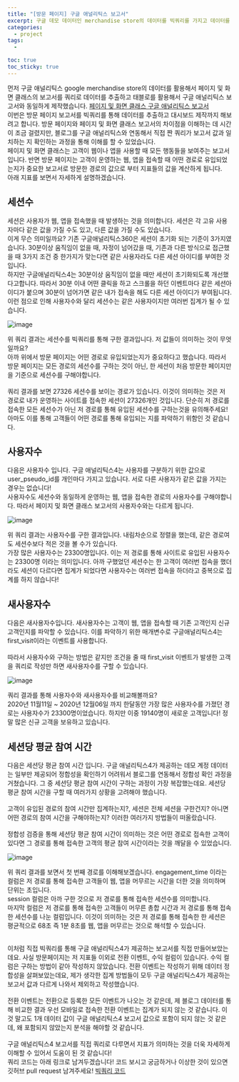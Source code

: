 ```yaml
---
title: "[방문 페이지] 구글 애널리틱스 보고서"
excerpt: 구글 데모 데이터인 merchandise store의 데이터를 빅쿼리를 가지고 데이터를 추출하고 태블로를 활용 해 구글 애널리틱스 보고서를 만드는 프로젝트
categories:
  - project
tags:
  - 

toc: true
toc_sticky: true
---
```


먼저 구글 애널리틱스 google merchandise store의 데이터를 활용해서 페이지 및 화면 클래스의 보고서를 쿼리로 데이터를 추출하고 태블로를 활용해서 구글 애널리틱스 보고서와 동일하게 제작했습니다.
[페이지 및 화면 클래스 구글 애널리틱스 보고서](https://wbin0718.github.io/project/google_analytics_dashboard/)
<br>
이번은 방문 페이지 보고서를 빅쿼리를 통해 데이터를 추출하고 대시보드 제작까지 해보려고 합니다. 방문 페이지와 페이지 및 화면 클래스 보고서의 차이점을 이해하는 데 시간이 조금 걸렸지만, 블로그를 구글 애널리틱스와 연동해서 직접 짠 쿼리가 보고서 값과 일치하는 지 확인하는 과정을 통해 이해를 할 수 있었습니다.   
페이지 및 화면 클래스는 고객이 웹이나 앱을 사용할 때 모든 행동들을 보여주는 보고서입니다.
반면 방문 페이지는 고객이 운영하는 웹, 앱을 접속할 때 어떤 경로로 유입되었는지가 중요한 보고서로 방문한 경로의 값으로 부터 지표들의 값을 계산하게 됩니다.   
아래 지표를 보면서 자세하게 설명하겠습니다.

## 세션수

세션은 사용자가 웹, 앱을 접속했을 때 발생하는 것을 의미합니다. 세션은 각 고유 사용자마다 같은 값을 가질 수도 있고, 다른 값을 가질 수도 있습니다.   
이게 무슨 의미일까요? 기존 구글애널리틱스360은 세션이 초기화 되는 기준이 3가지였습니다. 30분이상 움직임이 없을 때, 자정이 넘어갔을 때, 기존과 다른 방식으로 접근했을 때 3가지 조건 중 한가지가 맞는다면 같은 사용자라도 다른 세션 아이디를 부여한 것입니다.   
하지만 구글애널리틱스4는 30분이상 움직임이 없을 때만 세션이 초기화되도록 개선했다고합니다. 따라서 30분 이내 어떤 클릭을 하고 스크롤을 하던 이벤트마다 같은 세션아이디가 붙으며 30분이 넘어가면 같은 내가 접속을 해도 다른 세션 아이디가 부여됩니다. 이런 점으로 인해 사용자수와 달리 세션수는 같은 사용자이지만 여러번 집계가 될 수 있습니다.

![image](https://github.com/wbin0718/google_analytics_dashboard/assets/104637982/f193e8e2-d788-4f06-804c-2ab1bbc326de)

위 쿼리 결과는 세션수를 빅쿼리를 통해 구한 결과입니다. 저 값들이 의미하는 것이 무엇일까요?   
아까 위에서 방문 페이지는 어떤 경로로 유입되었는지가 중요하다고 했습니다. 따라서 방문 페이지는 모든 경로의 세션수를 구하는 것이 아닌, 한 세션이 처음 방문한 페이지만을 기준으로 세션수를 구해야합니다.   
<br>
쿼리 결과를 보면 27326 세션수를 보이는 경로가 있습니다. 이것이 의미하는 것은 저 경로로 내가 운영하는 사이트를 접속한 세션이 27326개인 것입니다. 단순히 저 경로를 접속한 모든 세션수가 아닌 저 경로를 통해 유입된 세션수를 구하는것을 유의해주세요!   
아마도 이를 통해 고객들이 어떤 경로를 통해 유입되는 지를 파악하기 위함인 것 같습니다.

## 사용자수

다음은 사용자수 입니다. 구글 애널리틱스4는 사용자를 구분하기 위한 값으로 user_pseudo_id를 개인마다 가지고 있습니다. 서로 다른 사용자가 같은 값을 가지는 경우는 없습니다!   
사용자수도 세션수와 동일하게 운영하는 웹, 앱을 접속한 경로의 사용자수를 구해야합니다. 따라서 페이지 및 화면 클래스 보고서의 사용자수와는 다르게 됩니다.

![image](https://github.com/wbin0718/google_analytics_dashboard/assets/104637982/f6a38dbe-e2c6-4a74-85b3-3c2f7ed3e77f)

위 쿼리 결과는 사용자수를 구한 결과입니다. 내림차순으로 정렬을 했는데, 같은 경로여도 세션수보다 적은 것을 볼 수가 있습니다.   
가장 많은 사용자수는 23300명입니다. 이는 저 경로를 통해 사이트로 유입된 사용자수는 23300명 이라는 의미입니다. 아까 구했었던 세션수는 한 고객이 여러번 접속을 했더라도 세션이 다르다면 집계가 되었다면 사용자수는 여러번 접속을 하더라고 중복으로 집계를 하지 않습니다!

## 새사용자수

다음은 새사용자수입니다. 새사용자수는 고객이 웹, 앱을 접속할 때 기존 고객인지 신규 고객인지를 파악할 수 있습니다. 이를 파악하기 위한 매개변수로 구글애널리틱스4는 first_visit이라는 이벤트를 사용합니다.   
<br>
따라서 사용자수와 구하는 방법은 같지만 조건을 줄 때 first_visit 이벤트가 발생한 고객을 쿼리로 작성만 하면 새사용자수를 구할 수 있습니다.

![image](https://github.com/wbin0718/google_analytics_dashboard/assets/104637982/53276a52-0513-4ea5-84b4-76f50564aaf5)

쿼리 결과를 통해 사용자수와 새사용자수를 비교해볼까요?   
2020년 11월11일 ~ 2020년 12월06일 까지 한달동안 가장 많은 사용자수를 가졌던 경로는 사용자수가 23300명이었습니다. 하지만 이중 19140명이 새로운 고객입니다! 정말 많은 신규 고객을 보유하고 있습니다.

## 세션당 평균 참여 시간

다음은 세션당 평균 참여 시간 입니다. 구글 애널리틱스4가 제공하는 데모 계정 데이터는 일부만 제공되어 정합성을 확인하기 어려워서 블로그를 연동해서 정합성 확인 과정을 거쳤습니다. 그 중 세션당 평균 참여 시간이 구하는 과정이 가장 복잡했는데요. 세션당 평균 참여 시간을 구할 때 여러가지 상황을 고려해야 했습니다.   
<br>
고객이 유입된 경로의 참여 시간만 집계하는지?, 세션은 전체 세션을 구한건지? 아니면 어떤 경로의 참여 시간을 구해야하는지? 이러한 여러가지 방법들이 떠올랐습니다.
<br>   
정합성 검증을 통해 세션당 평균 참여 시간이 의미하는 것은 어떤 경로로 접속한 고객이 있다면 그 경로를 통해 접속한 고객의 평균 참여 시간이라는 것을 깨달을 수 있었습니다.

![image](https://github.com/wbin0718/google_analytics_dashboard/assets/104637982/06181ab8-b4bf-4d1d-9dc4-7c99f2f2c389)

위 쿼리 결과를 보면서 첫 번째 경로를 이해해보겠습니다. engagement_time 이라는 컬럼은 저 경로를 통해 접속한 고객들이 웹, 앱을 머무르는 시간을 더한 것을 의미하며 단위는 초입니다.   
session 컬럼은 아까 구한 것으로 저 경로를 통해 접속한 세션수를 의미합니다.   
마지막 컬럼은 저 경로를 통해 접속한 고객들이 머무른 총합 시간과 저 경로를 통해 접속한 세션수를 나눈 컬럼입니다. 이것이 의미하는 것은 저 경로를 통해 접속한 한 세션은 평균적으로 68초 즉 1분 8초를 웹, 앱을 머무르는 것으로 해석할 수 있습니다.   
<br>

이처럼 직접 빅쿼리를 통해 구글 애널리틱스4가 제공하는 보고서를 직접 만들어보았는데요. 사실 방문페이지는 저 지표들 이외로 전환 이벤트, 수익 컬럼이 있습니다. 수익 컬럼은 구하는 방법이 같아 작성하지 않았습니다. 전환 이벤트는 작성하기 위해 데이터 정합성을 살펴보았는데요, 제가 생각한 집계 방법들이 모두 구글 애널리틱스4가 제공하는 보고서 값과 다르게 나와서 제외하고 작성했습니다.   
<br>
전환 이벤트는 전환으로 등록한 모든 이벤트가 나오는 것 같은데, 제 블로그 데이터를 통해 비교한 결과 우선 모바일로 접속한 전환 이벤트는 집계가 되지 않는 것 같습니다. 이것 말고도 1개 데이터 값이 구글 애널리틱스4 보고서 값으로 포함이 되지 않는 것 같은데, 왜 포함되지 않았는지 분석을 해야할 것 같습니다.   
<br>
구글 애널리틱스4 보고서를 직접 쿼리로 다루면서 지표가 의미하는 것을 더욱 자세하게 이해할 수 있어서 도움이 된 것 같습니다!   
쿼리 코드는 아래 링크로 남겨두겠습니다! 코드 보시고 궁금하거나 이상한 것이 있으면 깃허브 pull request 남겨주세요!
[빅쿼리 코드](https://github.com/wbin0718/google_analytics_dashboard)